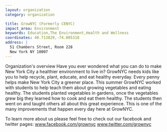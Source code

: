 ```yaml
---
layout: organization
category: organization

title: GrowNYC (Formerly CENYC)
impact_area: Environment
keywords: Education,The Environment,Health and Wellness
coordinates: 40.713829,-74.005318
address: |
  51 Chambers Street, Room 228
  New York NY 10007
---
```

Organization's overview
Have you ever wondered what you can do to make New York City a healthier environment to live in?  GrowNYC needs kids like you to help recycle, plant, educate, and eat healthy everyday.  Every penny helps make New York City a greener place.  This summer GrowNYC worked with students to help teach them about growing vegetables and eating healthy.  The students planted vegetables in gardens, once the vegetables grew big they learned how to cook and eat them healthy.  The students then went on and taught others all about this great experience.  This is one of the many improvements that happen every day here at GrowNYC.  

 
To learn more about us please feel free to check out our facebook and twitter pages: 
www.facebook.com/grownyc 
www.twitter.com/grownyc